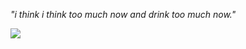 *"i think i think too much now and drink too much now."*

![](https://github-readme-stats.vercel.app/api/top-langs/?username=xxelxt&theme=omni&hide_border=true&include_all_commits=true&count_private=false&layout=compact)
